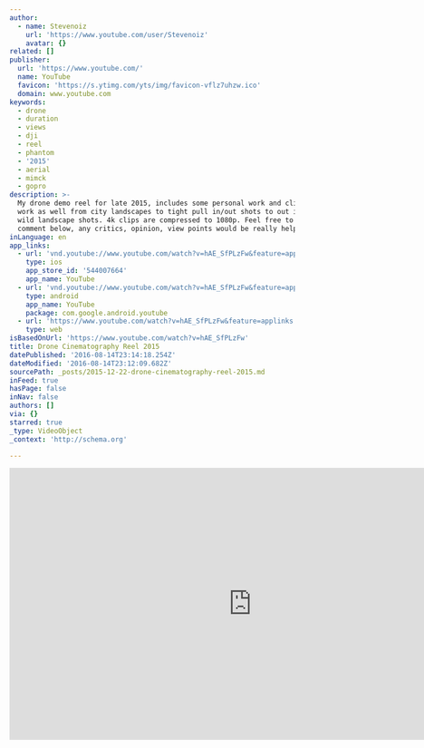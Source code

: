 ```yaml
---
author:
  - name: Stevenoiz
    url: 'https://www.youtube.com/user/Stevenoiz'
    avatar: {}
related: []
publisher:
  url: 'https://www.youtube.com/'
  name: YouTube
  favicon: 'https://s.ytimg.com/yts/img/favicon-vflz7uhzw.ico'
  domain: www.youtube.com
keywords:
  - drone
  - duration
  - views
  - dji
  - reel
  - phantom
  - '2015'
  - aerial
  - mimck
  - gopro
description: >-
  My drone demo reel for late 2015, includes some personal work and clientele
  work as well from city landscapes to tight pull in/out shots to out in the
  wild landscape shots. 4k clips are compressed to 1080p. Feel free to like and
  comment below, any critics, opinion, view points would be really helpful.
inLanguage: en
app_links:
  - url: 'vnd.youtube://www.youtube.com/watch?v=hAE_SfPLzFw&feature=applinks'
    type: ios
    app_store_id: '544007664'
    app_name: YouTube
  - url: 'vnd.youtube://www.youtube.com/watch?v=hAE_SfPLzFw&feature=applinks'
    type: android
    app_name: YouTube
    package: com.google.android.youtube
  - url: 'https://www.youtube.com/watch?v=hAE_SfPLzFw&feature=applinks'
    type: web
isBasedOnUrl: 'https://www.youtube.com/watch?v=hAE_SfPLzFw'
title: Drone Cinematography Reel 2015
datePublished: '2016-08-14T23:14:18.254Z'
dateModified: '2016-08-14T23:12:09.682Z'
sourcePath: _posts/2015-12-22-drone-cinematography-reel-2015.md
inFeed: true
hasPage: false
inNav: false
authors: []
via: {}
starred: true
_type: VideoObject
_context: 'http://schema.org'

---
```

<iframe src="https://cdn.embedly.com/widgets/media.html?src=https%3A%2F%2Fwww.youtube.com%2Fembed%2FhAE_SfPLzFw%3Ffeature%3Doembed&amp;url=https%3A%2F%2Fwww.youtube.com%2Fwatch%3Fv%3DhAE_SfPLzFw&amp;image=https%3A%2F%2Fi.ytimg.com%2Fvi%2FhAE_SfPLzFw%2Fhqdefault.jpg&amp;key=b7d04c9b404c499eba89ee7072e1c4f7&amp;type=text%2Fhtml&amp;schema=youtube" width="854" height="480" scrolling="no" frameborder="0" allowfullscreen="allowfullscreen" style=""></iframe>